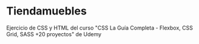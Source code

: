 # Tiendamuebles
Ejercicio de CSS y HTML del curso "CSS La Guía Completa - Flexbox, CSS Grid, SASS +20 proyectos" de Udemy